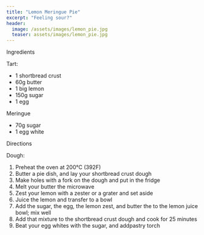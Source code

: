 ```yaml
---
title: "Lemon Meringue Pie"
excerpt: "Feeling sour?"
header:
  image: /assets/images/lemon_pie.jpg
  teaser: assets/images/lemon_pie.jpg
---
```

Ingredients

Tart: 
* 1 shortbread crust
* 60g butter 
* 1 big lemon 
* 150g sugar 
* 1 egg

Meringue
* 70g sugar 
* 1 egg white 

Directions

Dough: 
1. Preheat the oven at 200°C (392F)
2. Butter a pie dish, and lay your shortbread crust dough 
3. Make holes with a fork on the dough and put in the fridge 
4. Melt your butter the microwave 
5. Zest your lemon with a zester or a grater and set aside
6. Juice the lemon and transfer to a bowl 
7. Add the sugar, the egg, the lemon zest, and butter the to the lemon juice bowl; mix well 
8. Add that mixture to the shortbread crust dough and cook for 25 minutes 
9. Beat your egg whites with the sugar, and addpastry torch 
